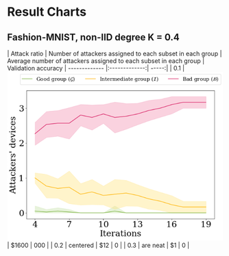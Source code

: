 # Result Charts

## Fashion-MNIST, non-IID degree K = 0.4

| Attack ratio  | Number of attackers assigned to each subset in each group | Average number of attackers assigned to each subset in each group | Validation accuracy
| ------------- |:-------------:| -----:|
| 0.1      | ![alt text](https://raw.githubusercontent.com/Charl0tte19/SAGE-Defense-for-Federated-Learning/main/result/chart/amount/noniid_0.4_ratio_0.01_attacker_in_group.png) | $1600 | 000 |
| 0.2      | centered      |   $12 | 0 |
| 0.3 | are neat      |    $1 | 0 |
